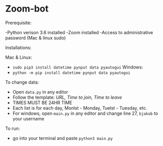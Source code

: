 # Zoom-bot

Prerequisite:

-Python verison 3.6 installed
-Zoom installed
-Access to administrative password (Mac & linux sudo)


Installations: 

Mac & Linux:
 - `sudo pip3 install datetime pynput data pyautogui`
 Windows: 
 - `python -m pip install datetime pynput data pyautogui`
  
To change data:
  - Open `data.py` in any editor
  - Follow the template: *URL, Time to join, Time to leave*
  - TIMES MUST BE 24HR TIME
  - Each list is for each day, Monlst - Monday, Tuelst - Tuesday, etc.
  - For windows, open `main.py` in any editor and change line 27, `bjakob` to your username

To run:
  - go into your terminal and paste `python3 main.py`
 
